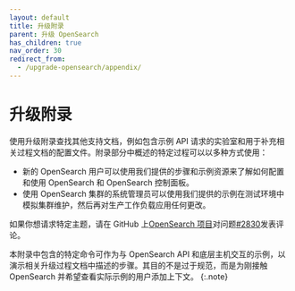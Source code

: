 ```yaml
---
layout: default
title: 升级附录
parent: 升级 OpenSearch
has_children: true
nav_order: 30
redirect_from:
  - /upgrade-opensearch/appendix/
---
```


# 升级附录

使用升级附录查找其他支持文档，例如包含示例 API 请求的实验室和用于补充相关过程文档的配置文件。附录部分中概述的特定过程可以以多种方式使用：

- 新的 OpenSearch 用户可以使用我们提供的步骤和示例资源来了解如何配置和使用 OpenSearch 和 OpenSearch 控制面板。
- 使用 OpenSearch 集群的系统管理员可以使用我们提供的示例在测试环境中模拟集群维护，然后再对生产工作负载应用任何更改。

如果你想请求特定主题，请在 GitHub 上[OpenSearch 项目](https://github.com/opensearch-project)对问题[#2830](https://github.com/opensearch-project/documentation-website/issues/2830)发表评论。

本附录中包含的特定命令可作为与 OpenSearch API 和底层主机交互的示例，以演示相关升级过程文档中描述的步骤。其目的不是过于规范，而是为刚接触 OpenSearch 并希望查看实际示例的用户添加上下文。
{:.note}
